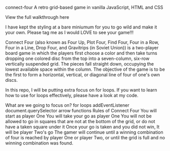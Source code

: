 connect-four
A retro grid-based game in vanilla JavaScript, HTML and CSS

View the full walkthrough here

I have kept the styling at a bare miniumum for you to go wild and make it your own. Please tag me as I would LOVE to see your game!!!

Connect Four (also known as Four Up, Plot Four, Find Four, Four in a Row, Four in a Line, Drop Four, and Gravitrips (in Soviet Union)) is a two-player board game in which the players first choose a color and then take turns dropping one colored disc from the top into a seven-column, six-row vertically suspended grid. The pieces fall straight down, occupying the lowest available space within the column. The objective of the game is to be the first to form a horizontal, vertical, or diagonal line of four of one's own discs.

In this repo, I will be putting extra focus on for loops. If you want to learn how to use for loops effectively, please have a look at my code.

What are we going to focus on?
for loops
addEventListener
document.querySelector
arrow functions
Rules of Connect Four
You will start as player One
You will take your go as player One
You will not be allowed to go in squares that are not at the bottom of the grid, or do not have a taken square under it
Once your go is taken and you did not win, It will be player Two's go
The gamer will continue until a winning combination of four is reached by player One or player Two, or until the grid is full and no winning combination was found.